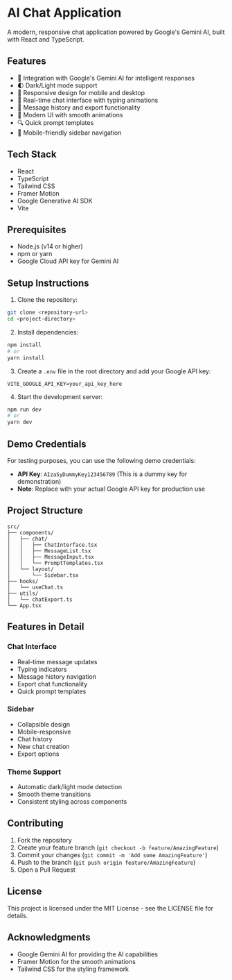 # AI Chat Application

A modern, responsive chat application powered by Google's Gemini AI, built with React and TypeScript.

## Features

- 🤖 Integration with Google's Gemini AI for intelligent responses
- 🌓 Dark/Light mode support
- 📱 Responsive design for mobile and desktop
- 💬 Real-time chat interface with typing animations
- 📝 Message history and export functionality
- 🎨 Modern UI with smooth animations
- 🔍 Quick prompt templates
- 📱 Mobile-friendly sidebar navigation

## Tech Stack

- React
- TypeScript
- Tailwind CSS
- Framer Motion
- Google Generative AI SDK
- Vite

## Prerequisites

- Node.js (v14 or higher)
- npm or yarn
- Google Cloud API key for Gemini AI

## Setup Instructions

1. Clone the repository:
```bash
git clone <repository-url>
cd <project-directory>
```

2. Install dependencies:
```bash
npm install
# or
yarn install
```

3. Create a `.env` file in the root directory and add your Google API key:
```
VITE_GOOGLE_API_KEY=your_api_key_here
```

4. Start the development server:
```bash
npm run dev
# or
yarn dev
```

## Demo Credentials

For testing purposes, you can use the following demo credentials:

- **API Key**: `AIzaSyDummyKey123456789` (This is a dummy key for demonstration)
- **Note**: Replace with your actual Google API key for production use

## Project Structure

```
src/
├── components/
│   ├── chat/
│   │   ├── ChatInterface.tsx
│   │   ├── MessageList.tsx
│   │   ├── MessageInput.tsx
│   │   └── PromptTemplates.tsx
│   └── layout/
│       └── Sidebar.tsx
├── hooks/
│   └── useChat.ts
├── utils/
│   └── chatExport.ts
└── App.tsx
```

## Features in Detail

### Chat Interface
- Real-time message updates
- Typing indicators
- Message history navigation
- Export chat functionality
- Quick prompt templates

### Sidebar
- Collapsible design
- Mobile-responsive
- Chat history
- New chat creation
- Export options

### Theme Support
- Automatic dark/light mode detection
- Smooth theme transitions
- Consistent styling across components

## Contributing

1. Fork the repository
2. Create your feature branch (`git checkout -b feature/AmazingFeature`)
3. Commit your changes (`git commit -m 'Add some AmazingFeature'`)
4. Push to the branch (`git push origin feature/AmazingFeature`)
5. Open a Pull Request

## License

This project is licensed under the MIT License - see the LICENSE file for details.

## Acknowledgments

- Google Gemini AI for providing the AI capabilities
- Framer Motion for the smooth animations
- Tailwind CSS for the styling framework 